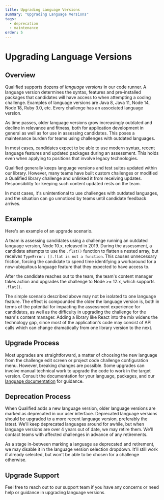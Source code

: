 ```yaml
---
title: Upgrading Language Versions
summary: "Upgrading Language Versions"
tags:
  - deprecation
  - maintenance
order: 5
---
```


# Upgrading Language Versions

## Overview

Qualified supports dozens of _language versions_ in our code runner. A language version determines the syntax, features and pre-installed packages that candidates will have access to when attempting a coding challenge. Examples of language versions are Java 8, Java 11, Node 14, Node 18, Ruby 3.0, etc. Every challenge has an associated language version.

As time passes, older language versions grow increasingly outdated and decline in relevance and fitness, both for application development in general as well as for use in assessing candidates. This poses a maintenance burden for teams using challenges with outdated languages.

In most cases, candidates expect to be able to use modern syntax, recent language features and updated packages during an assessment. This holds even when applying to positions that involve legacy technologies.

Qualified generally keeps language versions and test suites updated within our library. However, many teams have built custom challenges or modified a Qualified library challenge and unlinked it from receiving updates. Responsibility for keeping such content updated rests on the team.

In most cases, it's unintentional to use challenges with outdated languages, and the situation can go unnoticed by teams until candidate feedback arrives.

## Example

Here's an example of an upgrade scenario.

A team is assessing candidates using a challenge running an outdated language version, Node 10.x, released in 2019. During the assessment, a candidate attempts to use the `.flat()` function to flatten a nested array, but receives `TypeError: [].flat is not a function`. This causes unnecessary friction, forcing the candidate to spend time identifying a workaround for a now-ubiquitous language feature that they expected to have access to.

After the candidate reaches out to the team, the team's content manager takes action and upgrades the challenge to Node >= 12.x, which supports `.flat()`.

The simple scenario described above may not be isolated to one language feature. The effect is compounded the older the language version is, both in terms of the potential for impacting the assessment experience for candidates, as well as the difficulty in upgrading the challenge for the team's content manager. Adding a library like React into the mix widens the technology gap, since most of the application's code may consist of API calls which can change dramatically from one library version to the next.

## Upgrade Process

Most upgrades are straightforward, a matter of choosing the new language from the challenge edit screen or project code challenge configuration menu. However, breaking changes are possible. Some upgrades can involve manual technical work to upgrade the code to work in the target version. Consult the documentation for your language, packages, and our [language documentation](/reference/languages) for guidance.

## Deprecation Process

When Qualified adds a new language version, older language versions are marked as deprecated in our user interface. Deprecated language versions should be upgraded to a more recent language version, preferably the latest. We'll keep deprecated languages around for awhile, but when language versions are over 4 years out of date, we may retire them. We'll contact teams with affected challenges in advance of any retirements.

As a stage in-between marking a language as deprecated and retirement, we may disable it in the language version selection dropdown. It'll still work if already selected, but won't be able to be chosen for a challenge otherwise.

## Upgrade Support

Feel free to reach out to our support team if you have any concerns or need help or guidance in upgrading language versions.

